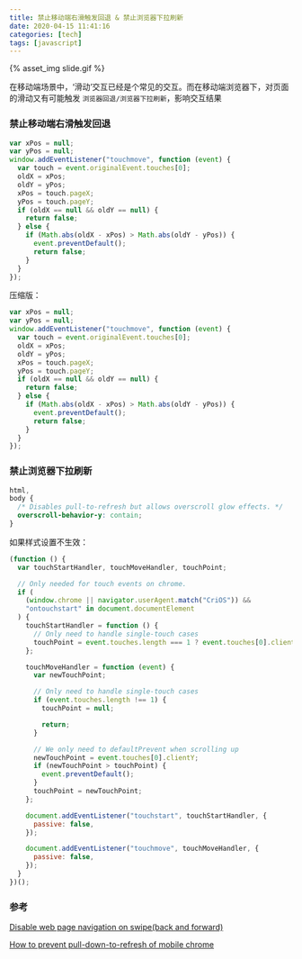 ```yaml
---
title: 禁止移动端右滑触发回退 & 禁止浏览器下拉刷新
date: 2020-04-15 11:41:16
categories: [tech]
tags: [javascript]
---
```


{% asset_img slide.gif %}

在移动端场景中，‘滑动’交互已经是个常见的交互。而在移动端浏览器下，对页面的滑动又有可能触发 `浏览器回退/浏览器下拉刷新`，影响交互结果

<escape><!-- more --></escape>

### 禁止移动端右滑触发回退

```javascript
var xPos = null;
var yPos = null;
window.addEventListener("touchmove", function (event) {
  var touch = event.originalEvent.touches[0];
  oldX = xPos;
  oldY = yPos;
  xPos = touch.pageX;
  yPos = touch.pageY;
  if (oldX == null && oldY == null) {
    return false;
  } else {
    if (Math.abs(oldX - xPos) > Math.abs(oldY - yPos)) {
      event.preventDefault();
      return false;
    }
  }
});
```

压缩版：

```javascript
var xPos = null;
var yPos = null;
window.addEventListener("touchmove", function (event) {
  var touch = event.originalEvent.touches[0];
  oldX = xPos;
  oldY = yPos;
  xPos = touch.pageX;
  yPos = touch.pageY;
  if (oldX == null && oldY == null) {
    return false;
  } else {
    if (Math.abs(oldX - xPos) > Math.abs(oldY - yPos)) {
      event.preventDefault();
      return false;
    }
  }
});
```

### 禁止浏览器下拉刷新

```css
html,
body {
  /* Disables pull-to-refresh but allows overscroll glow effects. */
  overscroll-behavior-y: contain;
}
```

如果样式设置不生效：

```javascript
(function () {
  var touchStartHandler, touchMoveHandler, touchPoint;

  // Only needed for touch events on chrome.
  if (
    (window.chrome || navigator.userAgent.match("CriOS")) &&
    "ontouchstart" in document.documentElement
  ) {
    touchStartHandler = function () {
      // Only need to handle single-touch cases
      touchPoint = event.touches.length === 1 ? event.touches[0].clientY : null;
    };

    touchMoveHandler = function (event) {
      var newTouchPoint;

      // Only need to handle single-touch cases
      if (event.touches.length !== 1) {
        touchPoint = null;

        return;
      }

      // We only need to defaultPrevent when scrolling up
      newTouchPoint = event.touches[0].clientY;
      if (newTouchPoint > touchPoint) {
        event.preventDefault();
      }
      touchPoint = newTouchPoint;
    };

    document.addEventListener("touchstart", touchStartHandler, {
      passive: false,
    });

    document.addEventListener("touchmove", touchMoveHandler, {
      passive: false,
    });
  }
})();
```

### 参考

[Disable web page navigation on swipe(back and forward)](https://stackoverflow.com/questions/30636930/disable-web-page-navigation-on-swipeback-and-forward)

[How to prevent pull-down-to-refresh of mobile chrome](https://stackoverflow.com/questions/36212722/how-to-prevent-pull-down-to-refresh-of-mobile-chrome)
